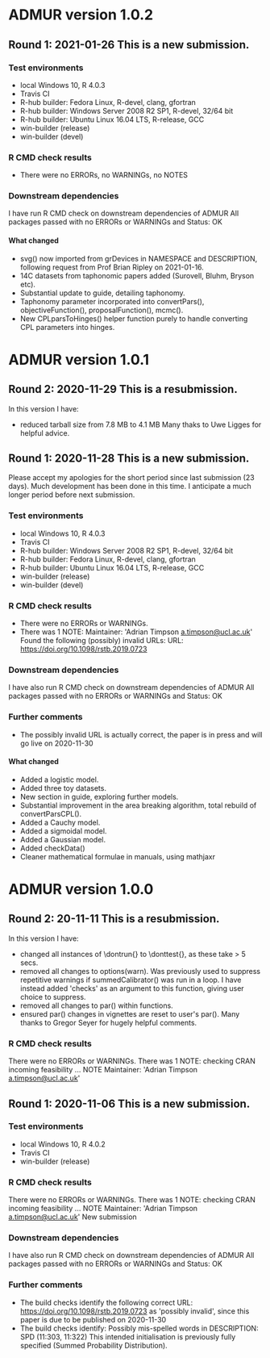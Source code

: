 # ADMUR version 1.0.2

## Round 1: 2021-01-26 This is a new submission.

### Test environments
* local Windows 10, R 4.0.3
* Travis CI
* R-hub builder: Fedora Linux, R-devel, clang, gfortran
* R-hub builder: Windows Server 2008 R2 SP1, R-devel, 32/64 bit
* R-hub builder: Ubuntu Linux 16.04 LTS, R-release, GCC
* win-builder (release)
* win-builder (devel)

### R CMD check results
* There were no ERRORs, no WARNINGs, no NOTES

### Downstream dependencies
I have run R CMD check on downstream dependencies of ADMUR 
All packages passed with no ERRORs or WARNINGs and Status: OK

#### What changed
* svg() now imported from grDevices in NAMESPACE and DESCRIPTION, following request from Prof Brian Ripley on 2021-01-16.
* 14C datasets from taphonomic papers added (Surovell, Bluhm, Bryson etc).
* Substantial update to guide, detailing taphonomy.
* Taphonomy parameter incorporated into convertPars(), objectiveFunction(), proposalFunction(), mcmc().
* New CPLparsToHinges() helper function purely to handle converting CPL parameters into hinges.

# ADMUR version 1.0.1

## Round 2: 2020-11-29 This is a resubmission. 
In this version I have:
* reduced tarball size from 7.8 MB to 4.1 MB
Many thaks to Uwe Ligges for helpful advice.

## Round 1: 2020-11-28 This is a new submission.
Please accept my apologies for the short period since last submission (23 days). Much development has been done in this time. I anticipate a much longer period before next submission.

### Test environments
* local Windows 10, R 4.0.3
* Travis CI
* R-hub builder: Windows Server 2008 R2 SP1, R-devel, 32/64 bit
* R-hub builder: Fedora Linux, R-devel, clang, gfortran
* R-hub builder: Ubuntu Linux 16.04 LTS, R-release, GCC
* win-builder (release)
* win-builder (devel)

### R CMD check results
* There were no ERRORs or WARNINGs. 
* There was 1 NOTE: Maintainer: 'Adrian Timpson <a.timpson@ucl.ac.uk>' Found the following (possibly) invalid URLs: URL: https://doi.org/10.1098/rstb.2019.0723 

### Downstream dependencies
I have also run R CMD check on downstream dependencies of ADMUR 
All packages passed with no ERRORs or WARNINGs and Status: OK

### Further comments
* The possibly invalid URL is actually correct, the paper is in press and will go live on 2020-11-30

#### What changed
* Added a logistic model.
* Added three toy datasets.
* New section in guide, exploring further models.
* Substantial improvement in the area breaking algorithm, total rebuild of convertParsCPL().
* Added a Cauchy model.
* Added a sigmoidal model.
* Added a Gaussian model.
* Added checkData()
* Cleaner mathematical formulae in manuals, using mathjaxr

# ADMUR version 1.0.0

## Round 2: 20-11-11 This is a resubmission. 
In this version I have:
* changed all instances of \dontrun{} to \donttest{}, as these take > 5 secs. 
* removed all changes to options(warn). Was previously used to suppress repetitive warnings if summedCalibrator() was run in a loop. I have instead added 'checks' as an argument to this function, giving user choice to suppress.
* removed all changes to par() within functions.
* ensured par() changes in vignettes are reset to user's par().
Many thanks to Gregor Seyer for hugely helpful comments.

### R CMD check results
There were no ERRORs or WARNINGs. 
There was 1 NOTE:
checking CRAN incoming feasibility ... NOTE
Maintainer: 'Adrian Timpson <a.timpson@ucl.ac.uk>'

## Round 1: 2020-11-06 This is a new submission.

### Test environments
* local Windows 10, R 4.0.2
* Travis CI
* win-builder (release)

### R CMD check results
There were no ERRORs or WARNINGs. 
There was 1 NOTE:
checking CRAN incoming feasibility ... NOTE
Maintainer: 'Adrian Timpson <a.timpson@ucl.ac.uk>'
New submission

### Downstream dependencies
I have also run R CMD check on downstream dependencies of ADMUR 
All packages passed with no ERRORs or WARNINGs and Status: OK

### Further comments
* The build checks identify the following correct URL: https://doi.org/10.1098/rstb.2019.0723 as 'possibly invalid', since this paper is due to be published on 2020-11-30
* The build checks identify: Possibly mis-spelled words in DESCRIPTION: SPD (11:303, 11:322)
This intended initialisation is previously fully specified (Summed Probability Distribution).

